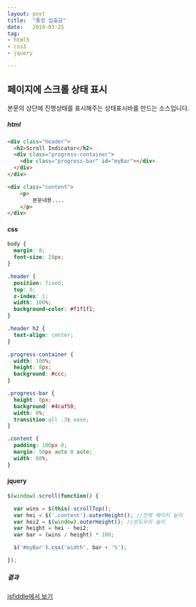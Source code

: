```yaml
---
layout: post
title:  "통장 입출금"
date:   2019-03-25
tag:
- html5
- css3
- jquery

---
```


## 페이지에 스크롤 상태 표시

본문의 상단에 진행상태를 표시해주는 상태표시바를 만드는 소스입니다.


##### html
```html
<div class="header">
  <h2>Scroll Indicator</h2>
  <div class="progress-container">
    <div class="progress-bar" id="myBar"></div>
  </div>
</div>

<div class="content">
	<p>
    	본문내용....
    </p>
</div>
```

#### css
```css
body {
  margin: 0;
  font-size: 28px;
}

.header {
  position: fixed;
  top: 0;
  z-index: 1;
  width: 100%;
  background-color: #f1f1f1;
}

.header h2 {
  text-align: center;
}

.progress-container {
  width: 100%;
  height: 8px;
  background: #ccc;
}

.progress-bar {
  height: 8px;
  background: #4caf50;
  width: 0%;
  transition:all .3s ease;
}

.content {
  padding: 100px 0;
  margin: 50px auto 0 auto;
  width: 80%;
}

```

#### jquery
```js
$(window).scroll(function() {

  var wins = $(this).scrollTop();
  var hei = $('.content').outerHeight(); //전체 페이지 높이
  var hei2 = $(window).outerHeight(); //윈도우의 높이
  var height = hei - hei2;
  var bar = (wins / height) * 100;

  $('#myBar').css('width', bar + '%');

});

```



##### 결과

[jsfiddle에서 보기](https://jsfiddle.net/hyuckjin/3sgc78aq/2/)












